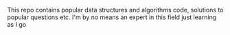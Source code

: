 This repo contains popular data structures and algorithms code, solutions to popular questions etc. I'm by no means an expert in this field just learning as I go

